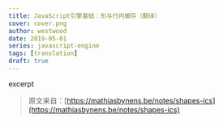 ```yaml
---
title: JavaScript引擎基础：形与行内缓存（翻译）
cover: cover.png
author: westwood
date: 2019-05-01
series: javascript-engine
tags: [translation]
draft: true
---
```


excerpt

<!-- end -->

> 原文来自：[https://mathiasbynens.be/notes/shapes-ics](https://mathiasbynens.be/notes/shapes-ics)
